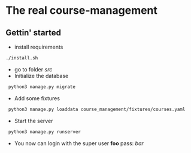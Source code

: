 # The real course-management

## Gettin' started

 * install requirements

```bash
./install.sh
```

 * go to folder *src*
 * Initialize the database
```bash
 python3 manage.py migrate
```

 * Add some fixtures
```bash
 python3 manage.py loaddata course_management/fixtures/courses.yaml
```

 * Start the server
```bash
 python3 manage.py runserver
```

* You now can login with the super user **foo** pass: *bar*
